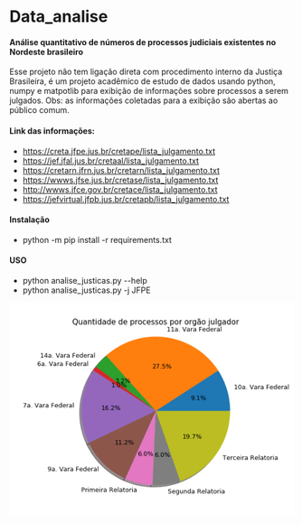 # Data_analise
#### Análise quantitativo de números de processos judiciais existentes no Nordeste brasileiro

Esse projeto não tem ligação direta com procedimento interno da Justiça Brasileira, é um projeto acadêmico de estudo de dados usando python, numpy e matpotlib para exibição de informações sobre processos a serem julgados. Obs: as informações coletadas para a exibição são abertas ao público comum.

#### Link das informações:
- https://creta.jfpe.jus.br/cretape/lista_julgamento.txt
- https://jef.jfal.jus.br/cretaal/lista_julgamento.txt
- https://cretarn.jfrn.jus.br/cretarn/lista_julgamento.txt
- https://wwws.jfse.jus.br/cretase/lista_julgamento.txt
- http://wwws.jfce.gov.br/cretace/lista_julgamento.txt
- https://jefvirtual.jfpb.jus.br/cretapb/lista_julgamento.txt

#### Instalação
- python -m pip install -r requirements.txt

#### USO
- python analise_justicas.py --help
- python analise_justicas.py -j JFPE

[![Exemplo](https://github.com/laurobmb/data_analise/blob/master/Numeros.png "Exemplo")](https://github.com/laurobmb/data_analise/blob/master/Numeros.png "Exemplo")
